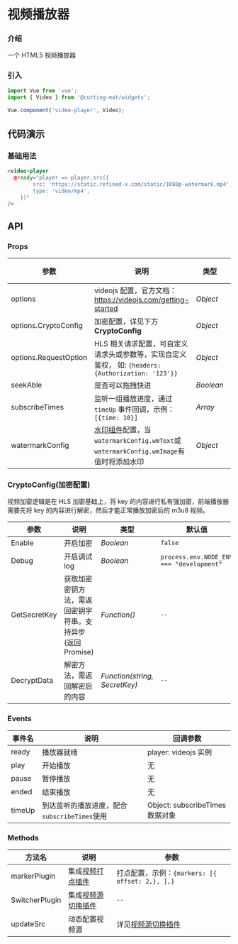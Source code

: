 # 视频播放器

### 介绍

一个 HTML5 视频播放器

### 引入

```js
import Vue from 'vue';
import { Video } from '@cutting-mat/widgets';

Vue.component('video-player', Video);
```

## 代码演示

### 基础用法

```html
<video-player
  @ready="player => player.src({
        src: 'https://static.refined-x.com/static/1080p-watermark.mp4',
        type: 'video/mp4',
    })"
/>
```

## API

### Props

| 参数                  | 说明                                                                                               | 类型      | 默认值 |
| --------------------- | -------------------------------------------------------------------------------------------------- | --------- | ------ |
| options               | videojs 配置，官方文档：https://videojs.com/getting-started                                        | _Object_  | `-`    |
| options.CryptoConfig  | 加密配置，详见下方**CryptoConfig**                                                                 | _Object_  | `{}`   |
| options.RequestOption | HLS 相关请求配置，可自定义请求头或参数等，实现自定义鉴权， 如: `{headers: {Authorization: '123'}}` | _Object_  | `{}`   |
| seekAble              | 是否可以拖拽快进                                                                                   | _Boolean_ | `true` |
| subscribeTimes        | 监听一组播放进度，通过 `timeUp` 事件回调，示例：`[{time: 10}]`                                     | _Array_   | `[]`   |
| watermarkConfig       | [水印组件]()配置，当`watermarkConfig.wmText`或`watermarkConfig.wmImage`有值时将添加水印            | _Object_  | `{}`   |

### CryptoConfig(加密配置)

视频加密逻辑是在 HLS 加密基础上，将 key 的内容进行私有强加密，前端播放器需要先将 key 的内容进行解密，然后才能正常播放加密后的 m3u8 视频。

| 参数         | 说明                                                       | 类型                          | 默认值                                   |
| ------------ | ---------------------------------------------------------- | ----------------------------- | ---------------------------------------- |
| Enable       | 开启加密                                                   | _Boolean_                     | `false`                                  |
| Debug        | 开启调试 log                                               | _Boolean_                     | `process.env.NODE_ENV === "development"` |
| GetSecretKey | 获取加密密钥方法，需返回密钥字符串。支持异步(返回 Promise) | _Function()_                  | `--`                                     |
| DecryptData  | 解密方法，需返回解密后的内容                               | _Function(string, SecretKey)_ | `--`                                     |

### Events

| 事件名 | 说明                                         | 回调参数                        |
| ------ | -------------------------------------------- | ------------------------------- |
| ready  | 播放器就绪                                   | player: videojs 实例            |
| play   | 开始播放                                     | 无                              |
| pause  | 暂停播放                                     | 无                              |
| ended  | 结束播放                                     | 无                              |
| timeUp | 到达监听的播放进度，配合`subscribeTimes`使用 | Object: subscribeTimes 数据对象 |

### Methods

| 方法名         | 说明                                                                              | 参数                                                                              |
| -------------- | --------------------------------------------------------------------------------- | --------------------------------------------------------------------------------- |
| markerPlugin   | 集成[视频打点插件](https://github.com/tower1229/videojs-plugin-marker)            | 打点配置，示例：`{markers: [{ offset: 2,}, ],}`                                   |
| SwitcherPlugin | 集成[视频源切换插件](https://github.com/tower1229/videojs-plugin-source-switcher) | `--`                                                                              |
| updateSrc      | 动态配置视频源                                                                    | 详见[视频源切换插件](https://github.com/tower1229/videojs-plugin-source-switcher) |
